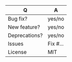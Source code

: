 | Q             | A                                                                                                                         |
|---------------|---------------------------------------------------------------------------------------------------------------------------|
| Bug fix?      | yes/no                                                                                                                    |
| New feature?  | yes/no <!-- please update CHANGELOG.md file -->                                                                           |
| Deprecations? | yes/no <!-- please update CHANGELOG.md file -->                                                                           |
| Issues        | Fix #... <!-- prefix each issue number with "Fix #", no need to create an issue if none exists, explain below instead --> |
| License       | MIT                                                                                                                       |

<!--
Replace this notice by a description of your feature/bugfix.
This will help reviewers and should be a good start for the documentation.

Additionally:
 - Always add tests and ensure they pass.
 - For new features, provide some code snippets to help understand usage.
-->